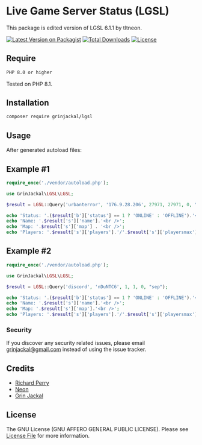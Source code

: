 # Live Game Server Status (LGSL)
This package is edited version of LGSL 6.1.1 by tltneon.

[![Latest Version on Packagist](https://img.shields.io/github/v/release/grinjackal/PHP-LGSL?display_name=tag&style=for-the-badge)](https://packagist.org/packages/grinjackal/lgsl)
[![Total Downloads](https://img.shields.io/packagist/dt/grinjackal/lgsl.svg?style=for-the-badge)](https://packagist.org/packages/grinjackal/lgsl)
[![License](https://img.shields.io/github/license/grinjackal/PHP-LGSL?style=for-the-badge)](https://github.com/grinjackal/PHP-LGSL/blob/master/LICENSE)

## Require
```bash
PHP 8.0 or higher
```
Tested on PHP 8.1.

## Installation

```bash
composer require grinjackal/lgsl
```

## Usage
After generated autoload files:

## Example #1
```php
require_once('./vendor/autoload.php');

use GrinJackal\LGSL\LGSL;

$result = LGSL::Query('urbanterror', '176.9.28.206', 27971, 27971, 0, "sep");

echo 'Status: '.($result['b']['status'] == 1 ? 'ONLINE' : 'OFFLINE').'<br />';
echo 'Name: '.$result['s']['name'].'<br />';
echo 'Map: '.$result['s']['map'] . '<br />';
echo 'Players: '.$result['s']['players'].'/'.$result['s']['playersmax'].'<br />';
```

## Example #2
```php
require_once('./vendor/autoload.php');

use GrinJackal\LGSL\LGSL;

$result = LGSL::Query('discord', 'nDuNTC6', 1, 1, 0, "sep");

echo 'Status: '.($result['b']['status'] == 1 ? 'ONLINE' : 'OFFLINE').'<br />';
echo 'Name: '.$result['s']['name'].'<br />';
echo 'Map: '.$result['s']['map'].'<br />';
echo 'Players: '.$result['s']['players'].'/'.$result['s']['playersmax'].'<br />';
```

### Security
If you discover any security related issues, please email grinjackal@gmail.com instead of using the issue tracker.

## Credits

-   [Richard Perry](http://www.greycube.com)
-   [Neon](https://github.com/tltneon/lgsl)
-   [Grin Jackal](https://github.com/grinjackal)

## License

The GNU License (GNU AFFERO GENERAL PUBLIC LICENSE). Please see [License File](LICENSE) for more information.